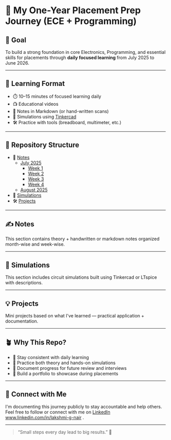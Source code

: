 # 📘 My One-Year Placement Prep Journey (ECE + Programming)

## 🎯 Goal

To build a strong foundation in core Electronics, Programming, and essential skills for placements through **daily focused learning** from July 2025 to June 2026.

---

## 🧠 Learning Format

- ⏱️ 10–15 minutes of focused learning daily
- 📺 Educational videos 
- 🧮 Notes in Markdown (or hand-written scans)
- 🔬 Simulations using [Tinkercad](https://www.tinkercad.com/)
- 🛠️ Practice with tools (breadboard, multimeter, etc.)

---


## 📂 Repository Structure

- 📒 [Notes](./Notes/)
  - [July 2025](./Notes/July_2025/)
    - [Week 1](./Notes/July_2025/Week1/)
    - [Week 2](./Notes/July_2025/Week2/)
    - [Week 3](./Notes/July_2025/Week3/)
    - [Week 4](./Notes/July_2025/Week4/)
  - [August 2025](./Notes/August_2025/)
- 🧪 [Simulations](./Simulations/)
- 🛠️ [Projects](./Projects/)

---

## ✍️ Notes

This section contains theory + handwritten or markdown notes organized month-wise and week-wise.

---

## 🔬 Simulations

This section includes circuit simulations built using Tinkercad or LTspice with descriptions.

---

## 💡 Projects

Mini projects based on what I've learned — practical application + documentation.


---

## 🪴 Why This Repo?

- 📌 Stay consistent with daily learning
- 🧰 Practice both theory and hands-on simulations
- 📂 Document progress for future review and interviews
- 💼 Build a portfolio to showcase during placements

---

## 🔗 Connect with Me

I'm documenting this journey publicly to stay accountable and help others.  
Feel free to follow or connect with me on [LinkedIn](#) www.linkedin.com/in/lakshmi-g-nair .

---

> “Small steps every day lead to big results.” 🚀

